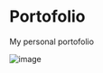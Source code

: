 # Portofolio
My personal portofolio

![image](https://github.com/Rutger505/Portofolio/assets/119070855/dd6a8c7a-805a-45a3-9b7b-44b5f6cdedcb)
